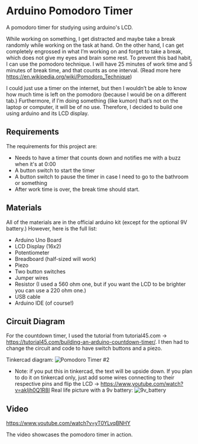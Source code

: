 # Arduino Pomodoro Timer
A pomodoro timer for studying using arduino's LCD.

While working on something, I get distracted and maybe take a break randomly while working on the task at hand. On the other hand, I can get completely engrossed in what I’m working on and forget to take a break, which does not give my eyes and brain some rest. To prevent this bad habit, I can use the pomodoro technique. I will have 25 minutes of work time and 5 minutes of break time, and that counts as one interval. (Read more here https://en.wikipedia.org/wiki/Pomodoro_Technique) 

I could just use a timer on the internet, but then I wouldn’t be able to know how much time is left on the pomodoro (because I would be on a different tab.) Furthermore, if I’m doing something (like kumon) that’s not on the laptop or computer, it will be of no use. Therefore, I decided to build one using arduino and its LCD display.

## Requirements

The requirements for this project are: 

  - Needs to have a timer that counts down and notifies me with a buzz when it's at 0:00
  - A button switch to start the timer
  - A button switch to pause the timer in case I need to go to the bathroom or something
  - After work time is over, the break time should start.

## Materials

All of the materials are in the official arduino kit (except for the optional 9V battery.)
However, here is the full list:

  - Arduino Uno Board
  - LCD Display (16x2)
  - Potentiometer
  - Breadboard (half-sized will work)
  - Piezo
  - Two button switches
  - Jumper wires
  - Resistor (I used a 560 ohm one, but if you want the LCD to be brighter you can use a 220 ohm one.)
  - USB cable
  - Arduino IDE (of course!)

## Circuit Diagram

For the countdown timer, I used the tutorial from tutorial45.com -> https://tutorial45.com/building-an-arduino-countdown-timer/. I then had to change the circuit and code to have switch buttons and a piezo.

Tinkercad diagram: 
![Pomodoro Timer #2](https://user-images.githubusercontent.com/69446878/124607254-3dece100-dea0-11eb-8c9a-175f9fb85f6d.png) 
- Note: if you put this in tinkercad, the text will be upside down. If you plan to do it on tinkercad only, just add some wires connecting to their respective pins and flip the LCD -> https://www.youtube.com/watch?v=akIjh0Q1R8I
Real life picture with a 9v battery: 
![9v_battery](https://user-images.githubusercontent.com/69446878/124606908-f0707400-de9f-11eb-828a-3f25d4afba4e.JPG) 

## Video

https://www.youtube.com/watch?v=yT0YLvqBNHY 

The video showcases the pomodoro timer in action. 
